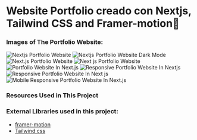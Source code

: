 # Website Portfolio creado con Nextjs, Tailwind CSS and Framer-motion🌟

### Images of The Portfolio Website:

![Nextjs Portfolio Website](https://github.com/avidela47/Mi-Portfolio/website%20images/home-light-desktop.png)
![Nextjs Portfolio Website Dark Mode]()
![Next.js Portfolio Website]()
![Next js Portfolio Website]()
![Portfolio Website In Next.js]()
![Responsive Portfolio Website In Nextjs]()
![Responsive Portfolio Website In Next js]()
![Mobile Responsive Portfolio Website In Next.js]()

### Resources Used in This Project


### External Libraries used in this project:

- [framer-motion](https://www.framer.com/motion/) <br />
- [Tailwind css](https://tailwindcss.com/) <br />


